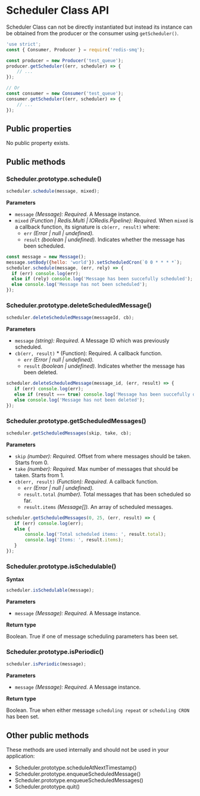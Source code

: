 # Scheduler Class API

Scheduler Class can not be directly instantiated but instead its instance can be obtained from the producer 
or the consumer using `getScheduler()`.

```javascript
'use strict';
const { Consumer, Producer } = require('redis-smq');

const producer = new Producer('test_queue');
producer.getScheduler((err, scheduler) => {
    // ...   
});

// Or
const consumer = new Consumer('test_queue');
consumer.getScheduler((err, scheduler) => {
    // ...
});
```

## Public properties

No public property exists.

## Public methods

### Scheduler.prototype.schedule()

```javascript
scheduler.schedule(message, mixed);
```

**Parameters**

- `message` *(Message): Required.* A Message instance.
- `mixed` *(Function | Redis.Multi | IORedis.Pipeline): Required.* When `mixed` is a callback function, its 
   signature is `cb(err, result)` where:
    - `err` *(Error | null | undefined).*
    - `result` *(boolean | undefined).* Indicates whether the message has been scheduled.
  
```javascript
const message = new Message();
message.setBody({hello: 'world'}).setScheduledCron(`0 0 * * * *`);
scheduler.schedule(message, (err, rely) => {
  if (err) console.log(err);
  else if (rely) console.log('Message has been succefully scheduled');
  else console.log('Message has not been scheduled');
});
```

### Scheduler.prototype.deleteScheduledMessage()

```javascript
scheduler.deleteScheduledMessage(messageId, cb);
```

**Parameters**

- `message` *(string): Required.* A Message ID which was previously scheduled.
- `cb(err, result)` * (Function): Required. A callback function. 
    - `err` *(Error | null | undefined).*
    - `result` *(boolean | undefined).* Indicates whether the message has been deleted.

```javascript
scheduler.deleteScheduledMessage(message_id, (err, result) => {
   if (err) console.log(err);
   else if (result === true) console.log('Message has been succefully deleted');
   else console.log('Message has not been deleted');
});
```

### Scheduler.prototype.getScheduledMessages()

```javascript
scheduler.getScheduledMessages(skip, take, cb);
```

**Parameters**

- `skip` *(number): Required.* Offset from where messages should be taken. Starts from 0.
- `take` *(number): Required.* Max number of messages that should be taken. Starts from 1.
- `cb(err, result)` *(Function): Required.* A callback function. 
  - `err` *(Error | null | undefined).*
  - `result.total` *(number).* Total messages that has been scheduled so far.
  - `result.items` *(Message[]).* An array of scheduled messages.


```javascript
scheduler.getScheduledMessages(0, 25, (err, result) => {
   if (err) console.log(err);
   else {
       console.log('Total scheduled items: ', result.total);
       console.log('Items: ', result.items);
   }
});
```
### Scheduler.prototype.isSchedulable()

**Syntax**

```javascript
scheduler.isSchedulable(message);
```

**Parameters**

- `message` *(Message): Required.* A Message instance.

**Return type**

Boolean. True if one of message scheduling parameters has been set.

### Scheduler.prototype.isPeriodic()

```javascript
scheduler.isPeriodic(message);
```

**Parameters**

- `message` *(Message): Required.* A Message instance.

**Return type**

Boolean. True when either message `scheduling repeat` or `scheduling CRON` has been set.

## Other public methods

These methods are used internally and should not be used in your application:

- Scheduler.prototype.scheduleAtNextTimestamp()
- Scheduler.prototype.enqueueScheduledMessage()
- Scheduler.prototype.enqueueScheduledMessages()
- Scheduler.prototype.quit()
